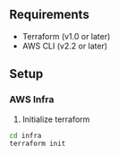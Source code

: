 ## Requirements
- Terraform (v1.0 or later)
- AWS CLI (v2.2 or later)

## Setup
### AWS Infra
1. Initialize terraform
```bash
cd infra
terraform init
```
